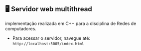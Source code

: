 ## 🖥️ Servidor web multithread 
implementação realizada em C++ para a disciplina de Redes de computadores.

- Para acessar o servidor,  navegue até: ```http://localhost:5005/index.html```





